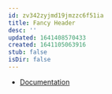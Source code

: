 ```yaml
---
id: zv342zyjmd19jmzzc6f51ia
title: Fancy Header
desc: ''
updated: 1641408570433
created: 1641105063916
stub: false
isDir: false
---
```



- [Documentation](http://texdoc.net/texmf-dist/doc/latex/fancyhdr/fancyhdr.pdf)
